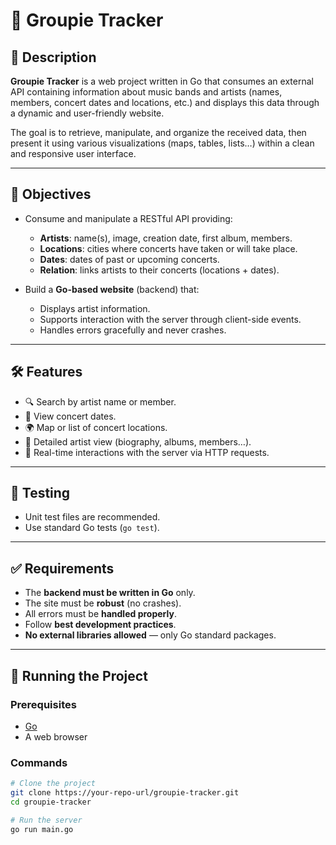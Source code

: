 # 🎵 Groupie Tracker

## 📌 Description

**Groupie Tracker** is a web project written in Go that consumes an external API containing information about music bands and artists (names, members, concert dates and locations, etc.) and displays this data through a dynamic and user-friendly website.

The goal is to retrieve, manipulate, and organize the received data, then present it using various visualizations (maps, tables, lists…) within a clean and responsive user interface.

---

## 🧠 Objectives

- Consume and manipulate a RESTful API providing:
  - **Artists**: name(s), image, creation date, first album, members.
  - **Locations**: cities where concerts have taken or will take place.
  - **Dates**: dates of past or upcoming concerts.
  - **Relation**: links artists to their concerts (locations + dates).

- Build a **Go-based website** (backend) that:
  - Displays artist information.
  - Supports interaction with the server through client-side events.
  - Handles errors gracefully and never crashes.

---

## 🛠️ Features

- 🔍 Search by artist name or member.
- 📅 View concert dates.
- 🌍 Map or list of concert locations.
- 👥 Detailed artist view (biography, albums, members…).
- 🔁 Real-time interactions with the server via HTTP requests.

---

## 🧪 Testing

- Unit test files are recommended.
- Use standard Go tests (`go test`).

---

## ✅ Requirements

- The **backend must be written in Go** only.
- The site must be **robust** (no crashes).
- All errors must be **handled properly**.
- Follow **best development practices**.
- **No external libraries allowed** — only Go standard packages.

---

## 🚀 Running the Project

### Prerequisites

- [Go](https://golang.org/dl/)
- A web browser

### Commands

```bash
# Clone the project
git clone https://your-repo-url/groupie-tracker.git
cd groupie-tracker

# Run the server
go run main.go
```

